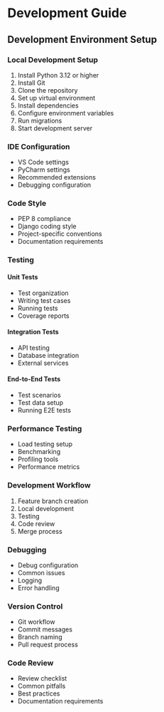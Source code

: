 # Development Guide

## Development Environment Setup

### Local Development Setup
1. Install Python 3.12 or higher
2. Install Git
3. Clone the repository
4. Set up virtual environment
5. Install dependencies
6. Configure environment variables
7. Run migrations
8. Start development server

### IDE Configuration
- VS Code settings
- PyCharm settings
- Recommended extensions
- Debugging configuration

### Code Style
- PEP 8 compliance
- Django coding style
- Project-specific conventions
- Documentation requirements

### Testing
#### Unit Tests
- Test organization
- Writing test cases
- Running tests
- Coverage reports

#### Integration Tests
- API testing
- Database integration
- External services

#### End-to-End Tests
- Test scenarios
- Test data setup
- Running E2E tests

### Performance Testing
- Load testing setup
- Benchmarking
- Profiling tools
- Performance metrics

### Development Workflow
1. Feature branch creation
2. Local development
3. Testing
4. Code review
5. Merge process

### Debugging
- Debug configuration
- Common issues
- Logging
- Error handling

### Version Control
- Git workflow
- Commit messages
- Branch naming
- Pull request process

### Code Review
- Review checklist
- Common pitfalls
- Best practices
- Documentation requirements
